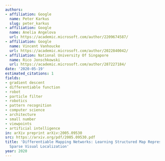 ```yaml
---
authors:
- affiliation: Google
  name: Peter Karkus
  slug: peter_karkus
- affiliation: Google
  name: Anelia Angelova
  url: https://academic.microsoft.com/author/2209674587/
- affiliation: Google
  name: Vincent Vanhoucke
  url: https://academic.microsoft.com/author/2022840042/
- affiliation: National University Of Singapore
  name: Rico Jonschkowski
  url: https://academic.microsoft.com/author/287227184/
date: '2020-05-19'
estimated_citations: 1
fields:
- gradient descent
- differentiable function
- robot
- particle filter
- robotics
- pattern recognition
- computer science
- architecture
- small number
- viewpoints
- artificial intelligence
in: arXiv preprint arXiv:2005.09530
src: https://arxiv.org/pdf/2005.09530.pdf
title: 'Differentiable Mapping Networks: Learning Structured Map Representations for
  Sparse Visual Localization'
year: 2020
---
```

